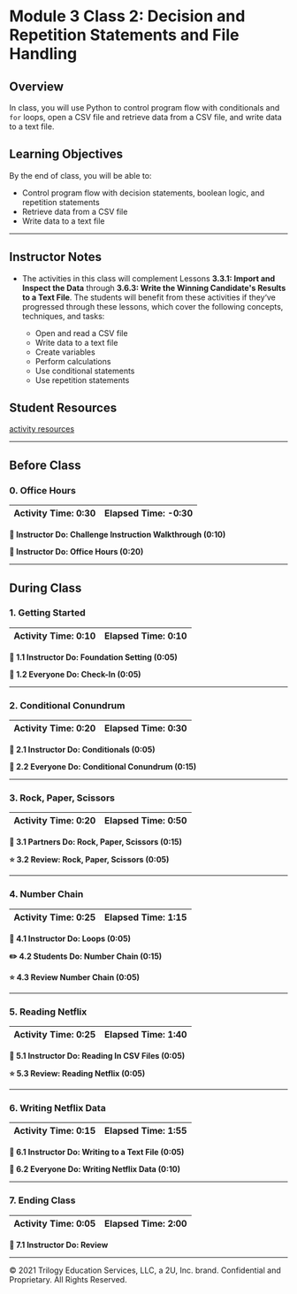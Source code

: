 # Module 3 Class 2: Decision and Repetition Statements and File Handling

## Overview

In class, you will use Python to control program flow with conditionals and `for` loops, open a CSV file and retrieve data from a CSV file, and write data to a text file.

## Learning Objectives

By the end of class, you will be able to:

* Control program flow with decision statements, boolean logic, and repetition statements
* Retrieve data from a CSV file
* Write data to a text file

- - -

## Instructor Notes

* The activities in this class will complement Lessons **3.3.1: Import and Inspect the Data** through **3.6.3: Write the Winning Candidate's Results to a Text File**.  The students will benefit from these activities if they‘ve progressed through these lessons, which cover the following concepts, techniques, and tasks:

    * Open and read a CSV file
    * Write data to a text file
    * Create variables
    * Perform calculations
    * Use conditional statements  
    * Use repetition statements

## Student Resources

[activity resources](https://2u-data-curriculum-team.s3.amazonaws.com/data-viz-online-lesson-plans/03-Lessons/3-2-Student-Resources.zip)

- - -

## Before Class

### 0. Office Hours

| Activity Time: 0:30       |  Elapsed Time:     -0:30  |
|---------------------------|---------------------------|

<strong>📣 Instructor Do: Challenge Instruction Walkthrough (0:10) </strong>

<strong>📣  Instructor Do: Office Hours (0:20)</strong>

- - -

## During Class

### 1. Getting Started

| Activity Time:       0:10 |  Elapsed Time:      0:10  |
|---------------------------|---------------------------|

<strong>📣 1.1 Instructor Do: Foundation Setting (0:05)</strong>

<strong>🎉 1.2 Everyone Do: Check-In (0:05)</strong>

- - -

### 2. Conditional Conundrum

| Activity Time:       0:20 |  Elapsed Time:      0:30  |
|---------------------------|---------------------------|

<strong>📣 2.1 Instructor Do: Conditionals (0:05)</strong>

<strong>🎉 2.2 Everyone Do: Conditional Conundrum (0:15)</strong>

- - -

### 3. Rock, Paper, Scissors

| Activity Time:       0:20 |  Elapsed Time:      0:50  |
|---------------------------|---------------------------|

<strong>👥 3.1 Partners Do: Rock, Paper, Scissors (0:15)</strong>

<strong>⭐ 3.2 Review: Rock, Paper, Scissors (0:05)</strong>

- - -

### 4. Number Chain

| Activity Time:       0:25 |  Elapsed Time:      1:15  |
|---------------------------|---------------------------|

<strong> 📣  4.1 Instructor Do: Loops (0:05)</strong>

<strong> ✏️ 4.2 Students Do: Number Chain (0:15)</strong>

<strong> ⭐ 4.3 Review Number Chain (0:05)</strong>

- - -

### 5. Reading Netflix

| Activity Time:       0:25 |  Elapsed Time:      1:40  |
|---------------------------|---------------------------|

<strong>📣 5.1 Instructor Do: Reading In CSV Files (0:05)</strong>

<strong>⭐ 5.3 Review: Reading Netflix (0:05)</strong>

- - -

### 6. Writing Netflix Data

| Activity Time:       0:15 |  Elapsed Time:      1:55  |
|---------------------------|---------------------------|

<strong> 📣  6.1 Instructor Do: Writing to a Text File (0:05)</strong>

<strong>🎉 6.2 Everyone Do: Writing Netflix Data (0:10)</strong>

- - -

### 7. Ending Class

| Activity Time:       0:05 |  Elapsed Time:      2:00  |
|---------------------------|---------------------------|

<strong>📣  7.1 Instructor Do: Review </strong>

---

© 2021 Trilogy Education Services, LLC, a 2U, Inc. brand.  Confidential and Proprietary.  All Rights Reserved.
